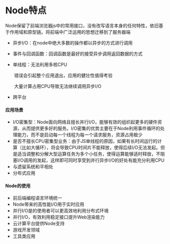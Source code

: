 # Node特点

Node保留了前端浏览器js中的常用接口，没有改写语言本身的任何特性，依旧基于作用域和原型链。将前端中广泛运用的思想迁移到了服务器端

+ 异步I/O：在node中绝大多数的操作都以异步的方式进行调用

+ 事件与回调函数：回调函数是最好的接受异步调用返回数据的方式

+ 单线程：无法利用多核CPU

  ​				错误会引起整个应用退出，应用的健壮性值得考验

  ​				大量计算占用CPU导致无法继续调用异步I/O

+ 跨平台



#### 应用场景

+ I/O密集型：Node面向网络且擅长并行I/O，能够有效的组织起更多的硬件资源，从而提供更多好的服务。I/O密集的优势主要在于Node利用事件循环的处理能力，而不是启动每一个线程为每一个请求服务，资源占用极少
+ 是否不擅长CPU密集型业务：由于JS单线程的原因，如果有长时间运行的计算（比如大循环），将会导致CPU时间片不能释放，使得后续I/O无法发起。但是适当调整和分解大型运算任务为多个小任务，使得运算能够适时释放，不阻塞I/O调用的发起，这样即可同时享受到并行异步I/O的好处有能充分利用CPU
+ 与遗留系统和平相处
+ 分布式应用



#### Node的使用

+ 前后端编程语言环境统一
+ Node带来的高性能I/O用于实时应用
+ 并行I/O是的使用者可以更高效地利用分布式环境
+ 并行I/O，有效利用稳定接口提升Web渲染能力
+ 云计算平台提供Node支持
+ 游戏开发领域
+ 工具类应用
